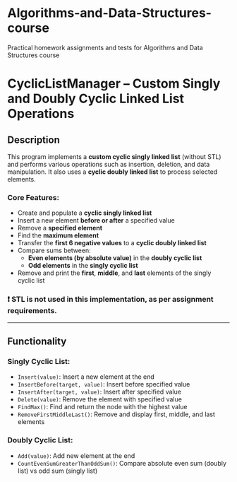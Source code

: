 # Algorithms-and-Data-Structures-course
Practical homework assignments and tests for Algorithms and Data Structures course

# CyclicListManager – Custom Singly and Doubly Cyclic Linked List Operations

## Description

This program implements a **custom cyclic singly linked list** (without STL) and performs various operations such as insertion, deletion, and data manipulation. It also uses a **cyclic doubly linked list** to process selected elements.

### Core Features:

- Create and populate a **cyclic singly linked list**
- Insert a new element **before or after** a specified value
- Remove a **specified element**
- Find the **maximum element**
- Transfer the **first 6 negative values** to a **cyclic doubly linked list**
- Compare sums between:
  - **Even elements (by absolute value)** in the **doubly cyclic list**
  - **Odd elements** in the **singly cyclic list**
- Remove and print the **first**, **middle**, and **last** elements of the singly cyclic list

### ❗ STL is not used in this implementation, as per assignment requirements.

---

## Functionality

### Singly Cyclic List:

- `Insert(value)`: Insert a new element at the end
- `InsertBefore(target, value)`: Insert before specified value
- `InsertAfter(target, value)`: Insert after specified value
- `Delete(value)`: Remove the element with specified value
- `FindMax()`: Find and return the node with the highest value
- `RemoveFirstMiddleLast()`: Remove and display first, middle, and last elements

### Doubly Cyclic List:

- `Add(value)`: Add new element at the end
- `CountEvenSumGreaterThanOddSum()`: Compare absolute even sum (doubly list) vs odd sum (singly list)
